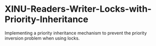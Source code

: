# XINU-Readers-Writer-Locks-with-Priority-Inheritance
Implementing a priority inheritance mechanism to prevent the priority inversion problem when using locks.

